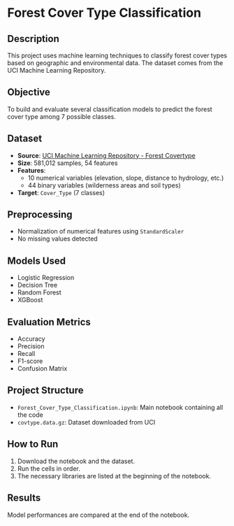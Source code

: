 
# Forest Cover Type Classification

## Description
This project uses machine learning techniques to classify forest cover types based on geographic and environmental data. The dataset comes from the UCI Machine Learning Repository.

## Objective
To build and evaluate several classification models to predict the forest cover type among 7 possible classes.

## Dataset
- **Source**: [UCI Machine Learning Repository - Forest Covertype](https://archive.ics.uci.edu/ml/datasets/Covertype)
- **Size**: 581,012 samples, 54 features
- **Features**:
  - 10 numerical variables (elevation, slope, distance to hydrology, etc.)
  - 44 binary variables (wilderness areas and soil types)
- **Target**: `Cover_Type` (7 classes)

## Preprocessing
- Normalization of numerical features using `StandardScaler`
- No missing values detected

## Models Used
- Logistic Regression
- Decision Tree
- Random Forest
- XGBoost

## Evaluation Metrics
- Accuracy
- Precision
- Recall
- F1-score
- Confusion Matrix

## Project Structure
- `Forest_Cover_Type_Classification.ipynb`: Main notebook containing all the code
- `covtype.data.gz`: Dataset downloaded from UCI

## How to Run
1. Download the notebook and the dataset.
2. Run the cells in order.
3. The necessary libraries are listed at the beginning of the notebook.

## Results
Model performances are compared at the end of the notebook.

